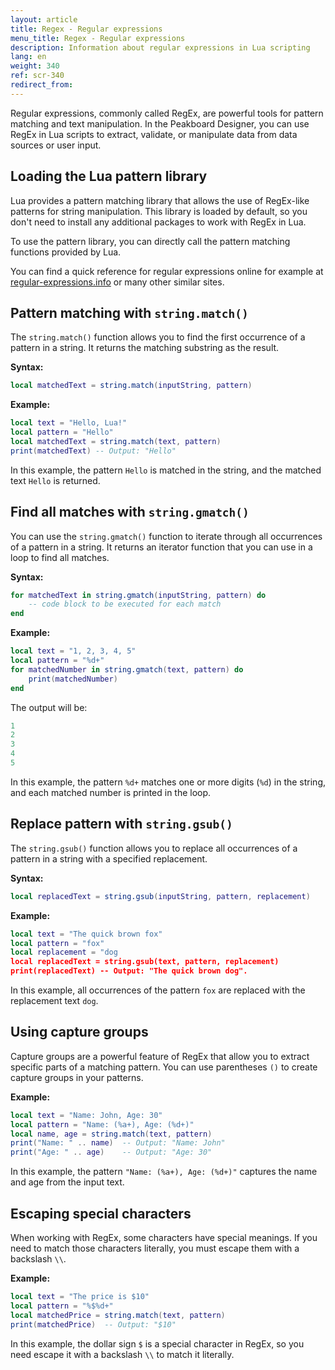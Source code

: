 ```yaml
---
layout: article
title: Regex - Regular expressions
menu_title: Regex - Regular expressions
description: Information about regular expressions in Lua scripting
lang: en
weight: 340
ref: scr-340
redirect_from:
---
```


Regular expressions, commonly called RegEx, are powerful tools for pattern matching and text manipulation. In the Peakboard Designer, you can use RegEx in Lua scripts to extract, validate, or manipulate data from data sources or user input.

## Loading the Lua pattern library

Lua provides a pattern matching library that allows the use of RegEx-like patterns for string manipulation. This library is loaded by default, so you don't need to install any additional packages to work with RegEx in Lua.

To use the pattern library, you can directly call the pattern matching functions provided by Lua.

You can find a quick reference for regular expressions online for example at [regular-expressions.info](https://www.regular-expressions.info/refquick.html) or many other similar sites.

## Pattern matching with `string.match()`

The `string.match()` function allows you to find the first occurrence of a pattern in a string. It returns the matching substring as the result.

**Syntax:**

```lua
local matchedText = string.match(inputString, pattern)
```

**Example:**

```lua
local text = "Hello, Lua!"
local pattern = "Hello"
local matchedText = string.match(text, pattern)
print(matchedText) -- Output: "Hello"
```

In this example, the pattern `Hello` is matched in the string, and the matched text `Hello` is returned.

## Find all matches with `string.gmatch()`

You can use the `string.gmatch()` function to iterate through all occurrences of a pattern in a string. It returns an iterator function that you can use in a loop to find all matches.

**Syntax:**

```lua
for matchedText in string.gmatch(inputString, pattern) do
    -- code block to be executed for each match
end
```

**Example:**

```lua
local text = "1, 2, 3, 4, 5"
local pattern = "%d+"
for matchedNumber in string.gmatch(text, pattern) do
    print(matchedNumber)
end
```

The output will be:

```lua
1
2
3
4
5
```

In this example, the pattern `%d+` matches one or more digits (`%d`) in the string, and each matched number is printed in the loop.

## Replace pattern with `string.gsub()`

The `string.gsub()` function allows you to replace all occurrences of a pattern in a string with a specified replacement.

**Syntax:**

```lua
local replacedText = string.gsub(inputString, pattern, replacement)
```

**Example:**

```lua
local text = "The quick brown fox"
local pattern = "fox"
local replacement = "dog
local replacedText = string.gsub(text, pattern, replacement)
print(replacedText) -- Output: "The quick brown dog".
```

In this example, all occurrences of the pattern `fox` are replaced with the replacement text `dog`.

## Using capture groups

Capture groups are a powerful feature of RegEx that allow you to extract specific parts of a matching pattern. You can use parentheses `()` to create capture groups in your patterns.

**Example:**

```lua
local text = "Name: John, Age: 30"
local pattern = "Name: (%a+), Age: (%d+)"
local name, age = string.match(text, pattern)
print("Name: " .. name)  -- Output: "Name: John"
print("Age: " .. age)    -- Output: "Age: 30"
```

In this example, the pattern `"Name: (%a+), Age: (%d+)"` captures the name and age from the input text.

## Escaping special characters

When working with RegEx, some characters have special meanings. If you need to match those characters literally, you must escape them with a backslash `\\`.

**Example:**

```lua
local text = "The price is $10"
local pattern = "%$%d+"
local matchedPrice = string.match(text, pattern)
print(matchedPrice)  -- Output: "$10"
```

In this example, the dollar sign `$` is a special character in RegEx, so you need escape it with a backslash `\\` to match it literally.
